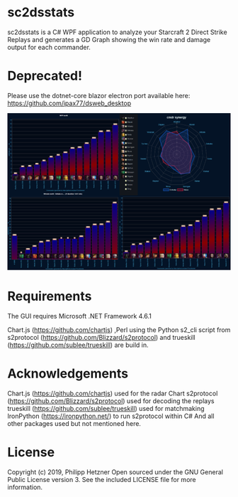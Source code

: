 # sc2dsstats

sc2dsstats is a C# WPF application to analyze your Starcraft 2 Direct Strike Replays and generates a GD Graph showing the win rate and damage output for each commander. 

# Deprecated!
Please use the dotnet-core blazor electron port available here: https://github.com/ipax77/dsweb_desktop

![sample graph](/images/sample.png)

# Requirements
The GUI requires Microsoft .NET Framework 4.6.1

Chart.js (https://github.com/chartjs) ,Perl using the Python s2_cli script from s2protocol (https://github.com/Blizzard/s2protocol) 
and trueskill (https://github.com/sublee/trueskill) are build in.

# Acknowledgements
Chart.js (https://github.com/chartjs) used for the radar Chart
s2protocol (https://github.com/Blizzard/s2protocol) used for decoding the replays
trueskill (https://github.com/sublee/trueskill) used for matchmaking
IronPython (https://ironpython.net/) to run s2protocol within C#
And all other packages used but not mentioned here.


# License

Copyright (c) 2019, Philipp Hetzner
Open sourced under the GNU General Public License version 3. See the included LICENSE file for more information.

